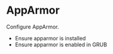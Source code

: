 # AppArmor

Configure AppArmor.

- Ensure apparmor is installed
- Ensure apparmor is enabled in GRUB

